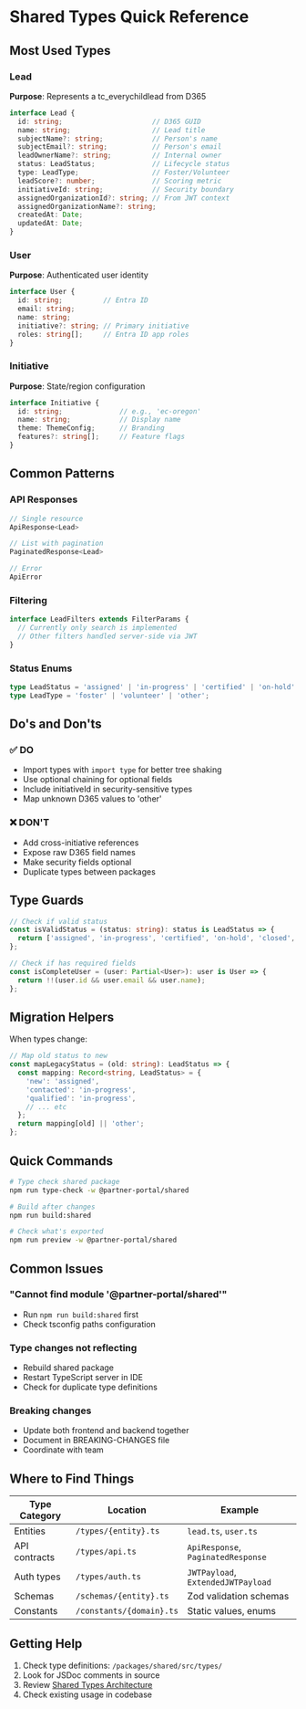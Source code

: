 # Shared Types Quick Reference

## Most Used Types

### Lead
**Purpose**: Represents a tc_everychildlead from D365
```typescript
interface Lead {
  id: string;                      // D365 GUID
  name: string;                    // Lead title
  subjectName?: string;            // Person's name
  subjectEmail?: string;           // Person's email
  leadOwnerName?: string;          // Internal owner
  status: LeadStatus;              // Lifecycle status
  type: LeadType;                  // Foster/Volunteer
  leadScore?: number;              // Scoring metric
  initiativeId: string;            // Security boundary
  assignedOrganizationId?: string; // From JWT context
  assignedOrganizationName?: string;
  createdAt: Date;
  updatedAt: Date;
}
```

### User
**Purpose**: Authenticated user identity
```typescript
interface User {
  id: string;          // Entra ID
  email: string;
  name: string;
  initiative?: string; // Primary initiative
  roles: string[];     // Entra ID app roles
}
```

### Initiative
**Purpose**: State/region configuration
```typescript
interface Initiative {
  id: string;              // e.g., 'ec-oregon'
  name: string;            // Display name
  theme: ThemeConfig;      // Branding
  features?: string[];     // Feature flags
}
```

## Common Patterns

### API Responses
```typescript
// Single resource
ApiResponse<Lead>

// List with pagination
PaginatedResponse<Lead>

// Error
ApiError
```

### Filtering
```typescript
interface LeadFilters extends FilterParams {
  // Currently only search is implemented
  // Other filters handled server-side via JWT
}
```

### Status Enums
```typescript
type LeadStatus = 'assigned' | 'in-progress' | 'certified' | 'on-hold' | 'closed' | 'other';
type LeadType = 'foster' | 'volunteer' | 'other';
```

## Do's and Don'ts

### ✅ DO
- Import types with `import type` for better tree shaking
- Use optional chaining for optional fields
- Include initiativeId in security-sensitive types
- Map unknown D365 values to 'other'

### ❌ DON'T
- Add cross-initiative references
- Expose raw D365 field names
- Make security fields optional
- Duplicate types between packages

## Type Guards

```typescript
// Check if valid status
const isValidStatus = (status: string): status is LeadStatus => {
  return ['assigned', 'in-progress', 'certified', 'on-hold', 'closed', 'other'].includes(status);
};

// Check if has required fields
const isCompleteUser = (user: Partial<User>): user is User => {
  return !!(user.id && user.email && user.name);
};
```

## Migration Helpers

When types change:
```typescript
// Map old status to new
const mapLegacyStatus = (old: string): LeadStatus => {
  const mapping: Record<string, LeadStatus> = {
    'new': 'assigned',
    'contacted': 'in-progress',
    'qualified': 'in-progress',
    // ... etc
  };
  return mapping[old] || 'other';
};
```

## Quick Commands

```bash
# Type check shared package
npm run type-check -w @partner-portal/shared

# Build after changes
npm run build:shared

# Check what's exported
npm run preview -w @partner-portal/shared
```

## Common Issues

### "Cannot find module '@partner-portal/shared'"
- Run `npm run build:shared` first
- Check tsconfig paths configuration

### Type changes not reflecting
- Rebuild shared package
- Restart TypeScript server in IDE
- Check for duplicate type definitions

### Breaking changes
- Update both frontend and backend together
- Document in BREAKING-CHANGES file
- Coordinate with team

## Where to Find Things

| Type Category | Location | Example |
|--------------|----------|---------|
| Entities | `/types/{entity}.ts` | `lead.ts`, `user.ts` |
| API contracts | `/types/api.ts` | `ApiResponse`, `PaginatedResponse` |
| Auth types | `/types/auth.ts` | `JWTPayload`, `ExtendedJWTPayload` |
| Schemas | `/schemas/{entity}.ts` | Zod validation schemas |
| Constants | `/constants/{domain}.ts` | Static values, enums |

## Getting Help

1. Check type definitions: `/packages/shared/src/types/`
2. Look for JSDoc comments in source
3. Review [Shared Types Architecture](./shared-types-architecture.md)
4. Check existing usage in codebase